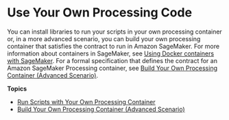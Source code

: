 # Use Your Own Processing Code<a name="use-your-own-processing-code"></a>

You can install libraries to run your scripts in your own processing container or, in a more advanced scenario, you can build your own processing container that satisfies the contract to run in Amazon SageMaker\. For more information about containers in SageMaker, see [Using Docker containers with SageMaker](docker-containers.md)\. For a formal specification that defines the contract for an Amazon SageMaker Processing container, see [Build Your Own Processing Container \(Advanced Scenario\)](build-your-own-processing-container.md)\. 

**Topics**
+ [Run Scripts with Your Own Processing Container](processing-container-run-scripts.md)
+ [Build Your Own Processing Container \(Advanced Scenario\)](build-your-own-processing-container.md)
